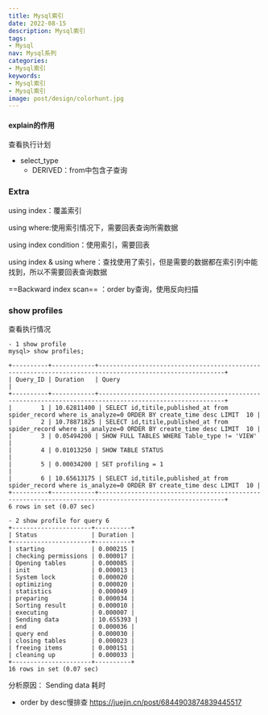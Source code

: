 ```yaml
---
title: Mysql索引
date: 2022-08-15
description: Mysql索引
tags:
- Mysql
nav: Mysql系列
categories:
- Mysql索引
keywords:
- Mysql索引
- Mysql索引
image: post/design/colorhunt.jpg
---
```


#### explain的作用
查看执行计划

- select_type
    - DERIVED：from中包含子查询

### Extra
using index：覆盖索引

using where:使用索引情况下，需要回表查询所需数据

using index condition：使用索引，需要回表

using index & using where：查找使用了索引，但是需要的数据都在索引列中能找到，所以不需要回表查询数据

==Backward index scan== ：order by查询，使用反向扫描


### show profiles
查看执行情况
```
- 1 show profile
mysql> show profiles;

+----------+------------+---------------------------------------------------------------------------------------------------------+
| Query_ID | Duration   | Query                                                                                                   |
+----------+------------+---------------------------------------------------------------------------------------------------------+
|        1 | 10.62811400 | SELECT id,titile,published_at from spider_record where is_analyze=0 ORDER BY create_time desc LIMIT  10 |
|        2 | 10.78871825 | SELECT id,titile,published_at from spider_record where is_analyze=0 ORDER BY create_time desc LIMIT  10 |
|        3 | 0.05494200 | SHOW FULL TABLES WHERE Table_type != 'VIEW'                                                             |
|        4 | 0.01013250 | SHOW TABLE STATUS                                                                                       |
|        5 | 0.00034200 | SET profiling = 1                                                                                       |
|        6 | 10.65613175 | SELECT id,titile,published_at from spider_record where is_analyze=0 ORDER BY create_time desc LIMIT  10 |
+----------+------------+---------------------------------------------------------------------------------------------------------+
6 rows in set (0.07 sec)

- 2 show profile for query 6
+----------------------+----------+
| Status               | Duration |
+----------------------+----------+
| starting             | 0.000215 |
| checking permissions | 0.000017 |
| Opening tables       | 0.000085 |
| init                 | 0.000013 |
| System lock          | 0.000020 |
| optimizing           | 0.000020 |
| statistics           | 0.000049 |
| preparing            | 0.000034 |
| Sorting result       | 0.000010 |
| executing            | 0.000007 |
| Sending data         | 10.655393 |
| end                  | 0.000036 |
| query end            | 0.000030 |
| closing tables       | 0.000023 |
| freeing items        | 0.000151 |
| cleaning up          | 0.000033 |
+----------------------+----------+
16 rows in set (0.07 sec)

```
分析原因：  Sending data 耗时

- order by desc慢排查 https://juejin.cn/post/6844903874839445517